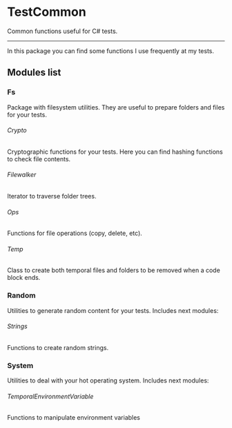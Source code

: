 ﻿# TestCommon
Common functions useful for C# tests.
____

In this package you can find some functions I use frequently at my tests.

## Modules list
### Fs
Package with filesystem utilities. They are useful to prepare folders and files for your tests.
###### Crypto
Cryptographic functions for your tests. Here you can find hashing functions to check file contents.
###### Filewalker
Iterator to traverse folder trees.
###### Ops
Functions for file operations (copy, delete, etc).
###### Temp
Class to create both temporal files and folders to be removed when a code block ends.
### Random
Utilities to generate random content for your tests. Includes next modules:
###### Strings
Functions to create random strings.
### System
Utilities to deal with your hot operating system. Includes next modules:
###### TemporalEnvironmentVariable
Functions to manipulate environment variables